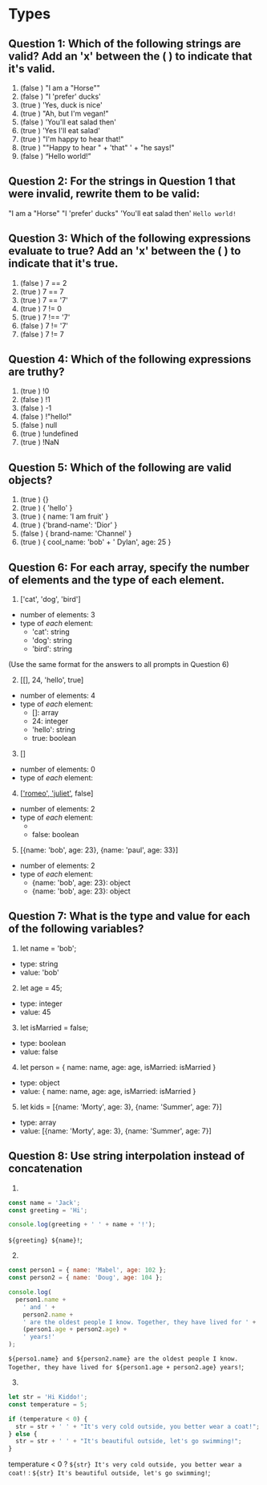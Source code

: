 # Types

## Question 1: Which of the following strings are valid? Add an 'x' between the ( ) to indicate that it's valid.

1. (false ) "I am a "Horse""
2. (false ) "I 'prefer' ducks'
3. (true ) 'Yes, duck is nice'
4. (true ) "Ah, but I\'m vegan!"
5. (false ) 'You'll eat salad then'
6. (true ) 'Yes I\'ll eat salad'
7. (true ) "I'm happy to hear that!"
8. (true ) "\"Happy to hear " + 'that" ' + "he says!"
9. (false ) “Hello world!”

## Question 2: For the strings in Question 1 that were invalid, rewrite them to be valid:
"I am a "Horse"
"I 'prefer' ducks"
'You\'ll eat salad then'
`Hello world!`

## Question 3: Which of the following expressions evaluate to true? Add an 'x' between the ( ) to indicate that it's true.

1. (false ) 7 == 2
2. (true ) 7 == 7
3. (true ) 7 == '7'
4. (true ) 7 != 0
5. (true ) 7 !== '7'
6. (false ) 7 != '7'
7. (false ) 7 != 7

## Question 4: Which of the following expressions are truthy?

1. (true ) !0
2. (false ) !1
3. (false ) -1
4. (false ) !"hello!"
5. (false ) null
6. (true ) !undefined
7. (true ) !NaN

## Question 5: Which of the following are valid objects?

1. (true ) {}
2. (true ) { 'hello' }
3. (true ) { name: 'I am fruit' }
4. (true ) {'brand-name': 'Dior' }
5. (false ) { brand-name: 'Channel' }
6. (true ) { cool_name: 'bob' + ' Dylan', age: 25 }

## Question 6: For each array, specify the number of elements and the type of each element.

1. ['cat', 'dog', 'bird']

- number of elements: 3
- type of _each_ element:
  - 'cat': string
  - 'dog': string
  - 'bird': string

(Use the same format for the answers to all prompts in Question 6)

2. [[], 24, 'hello', true]

- number of elements: 4
- type of _each_ element:
  - []: array
  - 24: integer
  - 'hello': string
  - true: boolean

3. []

- number of elements: 0
- type of _each_ element:

4. [['romeo', 'juliet'], false]

- number of elements: 2
- type of _each_ element:
  - ['romeo', 'juliet']: array
  - false: boolean

5. [{name: 'bob', age: 23}, {name: 'paul', age: 33}]

- number of elements: 2
- type of _each_ element:
  - {name: 'bob', age: 23}: object
  - {name: 'bob', age: 23}: object

## Question 7: What is the type and value for each of the following variables?

1. let name = 'bob';

- type: string
- value: 'bob'

2. let age = 45;

- type: integer
- value: 45

3. let isMarried = false;

- type: boolean
- value: false

4. let person = { name: name, age: age, isMarried: isMarried }

- type: object
- value: { name: name, age: age, isMarried: isMarried }

5. let kids = [{name: 'Morty', age: 3}, {name: 'Summer', age: 7}]

- type: array
- value: [{name: 'Morty', age: 3}, {name: 'Summer', age: 7}]

## Question 8: Use string interpolation instead of concatenation

1.

```js
const name = 'Jack';
const greeting = 'Hi';

console.log(greeting + ' ' + name + '!');
```

`${greeting} ${name}!`;

2.

```js
const person1 = { name: 'Mabel', age: 102 };
const person2 = { name: 'Doug', age: 104 };

console.log(
  person1.name +
    ' and ' +
    person2.name +
    ' are the oldest people I know. Together, they have lived for ' +
    (person1.age + person2.age) +
    ' years!'
);
```

`${perso1.name} and ${person2.name} are the oldest people I know.
Together, they have lived for ${person1.age + person2.age} years!`;

3.

```js
let str = 'Hi Kiddo!';
const temperature = 5;

if (temperature < 0) {
  str = str + ' ' + "It's very cold outside, you better wear a coat!";
} else {
  str = str + ' ' + "It's beautiful outside, let's go swimming!";
}
```

temperature < 0
  ? `${str} It's very cold outside, you better wear a coat!`
  : `${str} It's beautiful outside, let's go swimming!`;
